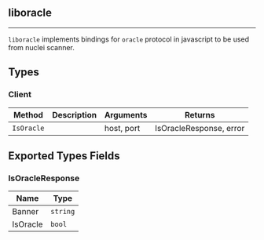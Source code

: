## liboracle 
---


`liboracle` implements bindings for `oracle` protocol in javascript
to be used from nuclei scanner.



## Types

### Client

 

| Method | Description | Arguments | Returns |
|--------|-------------|-----------|---------|
| `IsOracle` |   | host, port | IsOracleResponse, error |




## Exported Types Fields
### IsOracleResponse

| Name | Type | 
|--------|-------------|
| Banner | `string` |
| IsOracle | `bool` |
